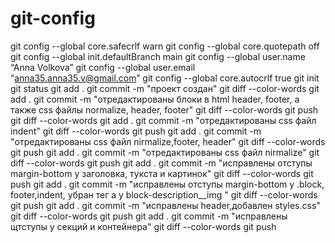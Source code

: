 # git-config
git config --global core.safecrlf warn
git config --global core.quotepath off
git config --global init.defaultBranch main
git config --global user.name “Anna Volkova”
git config --global user.email “anna35.anna35.v@gmail.com”
git config --global core.autocrlf true
git init
git status
git add .
git commit -m "проект создан"
git diff --color-words
git add .
git commit -m "отредактированы блоки в html header, footer, а также css файлы normalize, header, footer"
git diff --color-words
git push
git diff --color-words
git add .
git commit -m "отредактированы css файл indent"
git diff --color-words
git push
git add .
git commit -m "отредактированы css файл nirmalize,footer, header"
git diff --color-words
git push
git add .
git commit -m "отредактированы css файл nirmalize"
git diff --color-words
git push
git add .
git commit -m "исправлены отступы margin-bottom у заголовка, тукста и картинок"
git diff --color-words
git push
git add .
git commit -m "исправлены отступы margin-bottom у .block, footer,indent, убран тег a у block-description__img "
git diff --color-words
git push
git add .
git commit -m "исправлены header,добавлен styles.css"
git diff --color-words
git push
git add .
git commit -m "исправлены щтступы у секций и контейнера"
git diff --color-words
git push